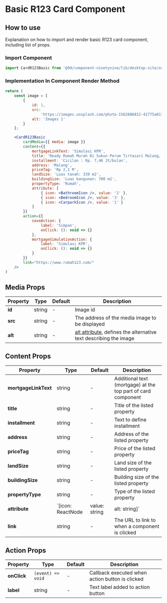 # Basic R123 Card Component

## How to use
Explanation on how to import and render basic R123 card component, including list of props.

### Import Component

```jsx
import CardR123Basic from '@99/component-ninetynine/lib/desktop-site/organisms/card-r123-basic/CardR123Basic.component'
```

### Implementation In Component Render Method
```jsx
return (
    const image = [
        {
            id: 1,
            src:
                'https://images.unsplash.com/photo-1562886812-41775a01195d?ixlib=rb-1.2.1&ixid=eyJhcHBfaWQiOjEyMDd9&auto=format&fit=crop&w=800&q=60',
            alt: 'Images 1'
        }
    ];

    <CardR123Basic
        cardMedia={{ media: image }}
        content={{
            mortgageLinkText: 'Simulasi KPR',
            title: 'Ready Rumah Murah Di Sukun Perum Tirtasari Malang, Sukun, Malang',
            installment: 'Cicilan : Rp. 7,46 Jt/bulan',
            address: 'Malang',
            priceTag: 'Rp 2,1 M',
            landSize: 'Luas tanah: 339 m2',
            buildingSize: 'Luas bangunan: 700 m2',
            propertyType: 'Rumah',
            attribute: [
                { icon: <BathroomIcon />, value: '2' },
                { icon: <BedroomIcon />, value: '3' },
                { icon: <CarparkIcon />, value: '1' }
            ]
        }}
        action={{
            saveAction: {
                label: 'Simpan',
                onClick: (): void => {}
            },
            mortgageSimulationAction: {
                label: 'Simulasi KPR',
                onClick: (): void => {}
            }
        }}
        link="https://www.rumah123.com/"
    />
)
```

## Media Props

| Property | Type | Default | Description |
|-------|-----------|---------|-----------|
|**id**|string|-|Image id|
|**src**|string|-|The address of the media image to be displayed|
|**alt**|string|-|[alt attribute](https://developer.mozilla.org/en-US/docs/Web/HTML/Element/img), defines the alternative text describing the image|

## Content Props

| Property | Type | Default | Description |
|-------|-----------|---------|-----------|
|**mortgageLinkText**|string|-|Additional text (mortgage) at the top part of card component|
|**title**|string|-|Title of the listed property|
|**installment**|string|-|Text to define installment|
|**address**|string|-|Address of the listed property|
|**priceTag**|string|-|Price of the listed property|
|**landSize**|string|-|Land size of the listed property|
|**buildingSize**|string|-|Building size of the listed property|
|**propertyType**|string|-|Type of the listed property|
|**attribute**|`[icon: ReactNode | value: string | alt: string]`|-|Add property attribute, e.g. bedroom, bathroom, carpark, etc|
|**link**|string|-|The URL to link to when a component is clicked|

## Action Props

| Property | Type | Default | Description |
|-------|-----------|---------|-----------|
|**onClick**|`(event) => void`|-|Callback executed when action button is clicked|
|**label**|string|-|Text label added to action button|
